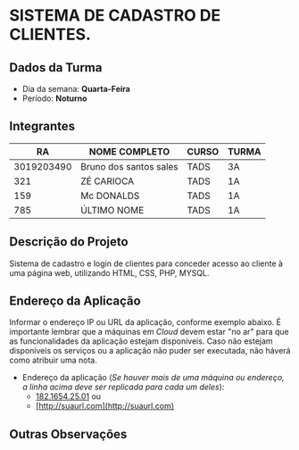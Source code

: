 # SISTEMA DE CADASTRO DE CLIENTES.

## Dados da Turma
* Dia da semana: **Quarta-Feira**
* Período: **Noturno**

## Integrantes
| RA         | NOME COMPLETO | CURSO | TURMA |
|------------|---------------|-------|-------|
| 3019203490 | Bruno dos santos sales  | TADS  | 3A    |
| 321        | ZÉ CARIOCA    | TADS  | 1A    |
| 159        | Mc DONALDS    | TADS  | 1A    |
| 785        | ÚLTIMO NOME   | TADS  | 1A    |

## Descrição do Projeto
Sistema de cadastro e login de clientes para conceder acesso ao cliente à uma página web, utilizando HTML, CSS, PHP, MYSQL.

## Endereço da Aplicação
Informar o endereço IP ou URL da aplicação, conforme exemplo abaixo. É importante lembrar que a máquinas em *Cloud* devem estar "no ar" para que as funcionalidades da aplicação estejam disponíveis. Caso não estejam disponíveis os serviços ou a aplicação não puder ser executada, não háverá como atribuir uma nota.

* Endereço da aplicação (*Se houver mais de uma máquina ou endereço, a linha acima deve ser replicada para cada um deles*):
	+ [182.1654.25.01](http://www.182.1654.25.01/) ou
	+ [http://suaurl.com](http://suaurl.com)

## Outras Observações

